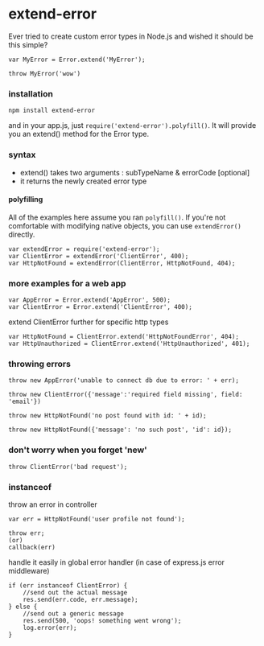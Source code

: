 # extend-error

Ever tried to create custom error types in Node.js and wished it should be this simple?

```
var MyError = Error.extend('MyError');
```

```
throw MyError('wow')
```

### installation

```
npm install extend-error
```

and in your app.js, just ```require('extend-error').polyfill()```. It will provide you an extend() method for the Error type.

### syntax
- extend() takes two arguments : subTypeName & errorCode [optional]
- it returns the newly created error type

#### polyfilling

All of the examples here assume you ran `polyfill()`. If you're not comfortable with modifying native objects, you can use `extendError()` directly.

```
var extendError = require('extend-error');
var ClientError = extendError('ClientError', 400);
var HttpNotFound = extendError(ClientError, HttpNotFound, 404);
```

### more examples for a web app

```
var AppError = Error.extend('AppError', 500);
var ClientError = Error.extend('ClientError', 400);
```

extend ClientError further for specific http types

```
var HttpNotFound = ClientError.extend('HttpNotFoundError', 404);
var HttpUnauthorized = ClientError.extend('HttpUnauthorized', 401);
```

### throwing errors

```
throw new AppError('unable to connect db due to error: ' + err);

throw new ClientError({'message':'required field missing', field: 'email'})

throw new HttpNotFound('no post found with id: ' + id);

throw new HttpNotFound({'message': 'no such post', 'id': id});
```

### don't worry when you forget 'new'

```
throw ClientError('bad request');
```

### instanceof

throw an error in controller

```
var err = HttpNotFound('user profile not found');

throw err;
(or)
callback(err)
```

handle it easily in global error handler (in case of express.js error middleware)

```
if (err instanceof ClientError) {
	//send out the actual message
	res.send(err.code, err.message);
} else {
	//send out a generic message
	res.send(500, 'oops! something went wrong');
	log.error(err);
}

```

